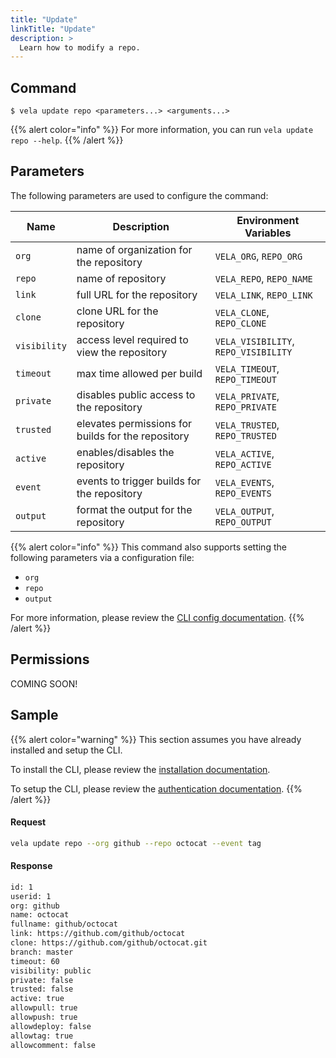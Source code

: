 ```yaml
---
title: "Update"
linkTitle: "Update"
description: >
  Learn how to modify a repo.
---
```


## Command

```
$ vela update repo <parameters...> <arguments...>
```

{{% alert color="info" %}}
For more information, you can run `vela update repo --help`.
{{% /alert %}}

## Parameters

The following parameters are used to configure the command:

| Name         | Description                                        | Environment Variables                |
| ------------ | -------------------------------------------------- | ------------------------------------ |
| `org`        | name of organization for the repository            | `VELA_ORG`, `REPO_ORG`               |
| `repo`       | name of repository                                 | `VELA_REPO`, `REPO_NAME`             |
| `link`       | full URL for the repository                        | `VELA_LINK`, `REPO_LINK`             |
| `clone`      | clone URL for the repository                       | `VELA_CLONE`, `REPO_CLONE`           |
| `visibility` | access level required to view the repository       | `VELA_VISIBILITY`, `REPO_VISIBILITY` |
| `timeout`    | max time allowed per build                         | `VELA_TIMEOUT`, `REPO_TIMEOUT`       |
| `private`    | disables public access to the repository           | `VELA_PRIVATE`, `REPO_PRIVATE`       |
| `trusted`    | elevates permissions for builds for the repository | `VELA_TRUSTED`, `REPO_TRUSTED`       |
| `active`     | enables/disables the repository                    | `VELA_ACTIVE`, `REPO_ACTIVE`         |
| `event`      | events to trigger builds for the repository        | `VELA_EVENTS`, `REPO_EVENTS`         |
| `output`     | format the output for the repository               | `VELA_OUTPUT`, `REPO_OUTPUT`         |

{{% alert color="info" %}}
This command also supports setting the following parameters via a configuration file:

- `org`
- `repo`
- `output`

For more information, please review the [CLI config documentation](/docs/reference/cli/config/).
{{% /alert %}}

## Permissions

COMING SOON!

## Sample

{{% alert color="warning" %}}
This section assumes you have already installed and setup the CLI.

To install the CLI, please review the [installation documentation](/docs/reference/cli/install/).

To setup the CLI, please review the [authentication documentation](/docs/reference/cli/authentication/).
{{% /alert %}}

#### Request

```sh
vela update repo --org github --repo octocat --event tag
```

#### Response

```sh
id: 1
userid: 1
org: github
name: octocat
fullname: github/octocat
link: https://github.com/github/octocat
clone: https://github.com/github/octocat.git
branch: master
timeout: 60
visibility: public
private: false
trusted: false
active: true
allowpull: true
allowpush: true
allowdeploy: false
allowtag: true
allowcomment: false
```
